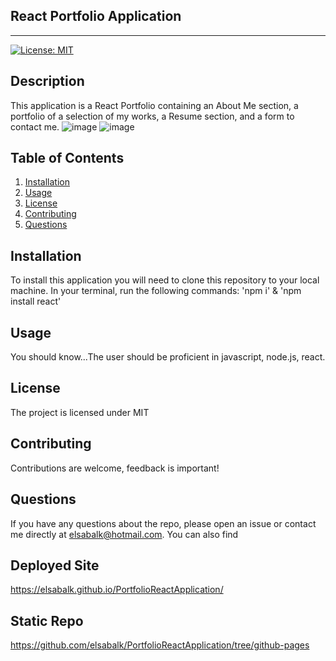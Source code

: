 ## React Portfolio Application
---------------------------------------------------------------------
[![License: MIT](https://img.shields.io/badge/License-MIT-yellow.svg)](https://opensource.org/licenses/MIT)

## Description 
This application is a React Portfolio containing an About Me section, a portfolio of a selection of my works, a Resume section, and a form to contact me.
![image](https://user-images.githubusercontent.com/85199825/142740699-a6d8ac18-ca73-4f6c-99b9-efca44848438.png)
![image](https://user-images.githubusercontent.com/85199825/142740724-16afb135-19ac-4b13-9389-a285f72d0b9a.png)

## Table of Contents
1. [Installation](#installation)
2. [Usage](#usage)
3. [License](#license)
4. [Contributing](#contributing) 
5. [Questions](#questions)

## Installation
To install this application you will need to clone this repository to your local machine. In your terminal, run the following commands: 'npm i' &  'npm install react'

## Usage
You should know...The user should be proficient in javascript, node.js, react.

## License
The project is licensed under MIT


## Contributing
Contributions are welcome, feedback is important!

## Questions
If you have any questions about the repo, please open an issue or contact me directly at elsabalk@hotmail.com. You can also find

## Deployed Site
https://elsabalk.github.io/PortfolioReactApplication/

## Static Repo
https://github.com/elsabalk/PortfolioReactApplication/tree/github-pages
